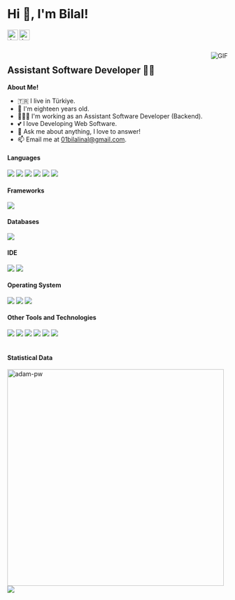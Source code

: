 <br />
<h1 title="Bilal İnal"> Hi 👋, I'm Bilal!</h1>

<a href="https://www.linkedin.com/in/inalbilal/">
    <img align="left" alt="Jaskirat's LinkedIn" width="24px" src="https://cdn.jsdelivr.net/npm/simple-icons@v3/icons/linkedin.svg" />
</a>
<a href="https://www.instagram.com/bilalinal.com.tr/">
    <img align="left" alt="Jaskirat's Instagram" width="24px" src="https://cdn.jsdelivr.net/npm/simple-icons@v3/icons/instagram.svg" />
</a>

<br />
<br />
<br />
<img align="right" alt="GIF" src="https://camo.githubusercontent.com/62da68eb62b1e5f175f7d1f0191dd89a653d7908feb22d37d4a0ab07365d6791/68747470733a2f2f6d656469612e67697068792e636f6d2f6d656469612f4d3967624264396e6244724f5475314d71782f67697068792e676966" />
<h2 title="a"> Assistant Software Developer 👨‍💻 </h2>




**About Me!**
- 🇹🇷 I live in Türkiye.
- 👨 I'm eighteen years old.
- 👨🏽‍💻 I'm working as an Assistant Software Developer (Backend).
- 💕 I love Developing Web Software.
- 💬 Ask me about anything, I love to answer!
- 📫 Email me at [01bilalinal@gmail.com](mailto:01bilalinal@gmail.com).



<h4> Languages </h4>
<span> 
  <img src="https://img.shields.io/badge/Python-4B8BBE?style=for-the-badge&logo=python&logoColor=white">
  <img src="https://img.shields.io/badge/PHP-777BB4?style=for-the-badge&logo=php&logoColor=white">
  <img src="https://img.shields.io/badge/JavaScript-F7DF1E?style=for-the-badge&logo=javascript&logoColor=black">
  <img src="https://img.shields.io/badge/C_SHARP-00599C?style=for-the-badge&logo=csharp&logoColor=white">
  <img src="https://img.shields.io/badge/HTML5-E34F26?style=for-the-badge&logo=html5&logoColor=white">
  <img src="https://img.shields.io/badge/CSS3-1572B6?style=for-the-badge&logo=css3&logoColor=white">
  
</span>

<h4> Frameworks </h4>
<span>
  <img src="https://img.shields.io/badge/Symfony-00000F?style=for-the-badge&logo=symfony&logoColor=white">
</span>

<h4> Databases </h4>
<span>
  <img src="https://img.shields.io/badge/MySQL-00000F?style=for-the-badge&logo=mysql&logoColor=white">
</span>

<h4> IDE </h4>
<span>
<img src="https://img.shields.io/badge/Php_Storm-00000F?style=for-the-badge&logo=phpstorm&logoColor=white">
<img src="https://img.shields.io/badge/Visual_Studio_Code-0078D4?style=for-the-badge&logo=visual%20studio%20code&logoColor=white">

<h4> Operating System </h4>
<span>
  <img src="https://img.shields.io/badge/Ubuntu-dd4814?style=for-the-badge&logo=ubuntu&logoColor=white">

  <img src="https://img.shields.io/badge/Windows-0078D6?style=for-the-badge&logo=windows&logoColor=white">
  <img src="https://img.shields.io/badge/Android-3DDC84?style=for-the-badge&logo=android&logoColor=white">
</span>

<h4> Other Tools and Technologies </h4>
<span>
  <img src="https://img.shields.io/badge/Git-F05032?style=for-the-badge&logo=git&logoColor=white">
  <img src="https://img.shields.io/badge/Postman-FF6C37?style=for-the-badge&logo=Postman&logoColor=white">
  <img src="https://img.shields.io/badge/Xampp-F37623?style=for-the-badge&logo=xampp&logoColor=white">
  <img src="https://img.shields.io/badge/Git-F05032?style=for-the-badge&logo=git&logoColor=white">
  <img src="https://img.shields.io/badge/jQuery-0769AD?style=for-the-badge&logo=jquery&logoColor=white">
  <img src="https://img.shields.io/badge/Font_Awesome-339AF0?style=for-the-badge&logo=fontawesome&logoColor=white">

</span>
<br />
<br />

<h4>Statistical Data </h4>

<p>
    <img src="https://github-readme-stats.vercel.app/api/top-langs?username=inalbilal&show_icons=true&locale=en&layout=compact" width="495" alt="adam-pw" />
    <img src="https://github-readme-stats.vercel.app/api?username=inalbilal&show_icons=true&locale=en&layout=compact"></img>
</p>
